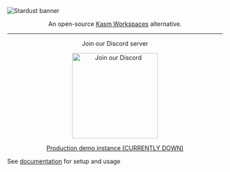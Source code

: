 <img alt="Stardust banner" src="media/banner.png">
<p align="center">An open-source <a href="https://kasmweb.com">Kasm Workspaces</a> alternative.<br></p>
<hr>
<p align="center">Join our Discord server</p>
<p align="center">
    <a href="https://discord.gg/xyW6kqrSf5">
        <img alt="Join our Discord" src="https://cdn.prod.website-files.com/6257adef93867e50d84d30e2/636e0b5061df29d55a92d945_full_logo_blurple_RGB.svg" width="200">
    </a>
</p>
<p align="center">
    <a href="https://st.spaceness.xyz/">Production demo instance (CURRENTLY DOWN)</a>
<br>

See [documentation](https://stardust-docs.vercel.app/docs) for setup and usage
